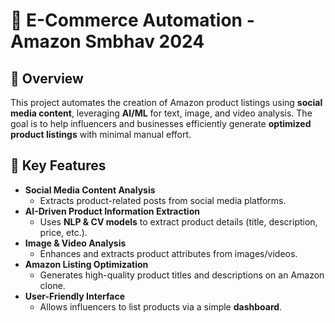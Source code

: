 # 🛒 E-Commerce Automation - Amazon Smbhav 2024  

## 🚀 Overview  

This project automates the creation of Amazon product listings using **social media content**, leveraging **AI/ML** for text, image, and video analysis. The goal is to help influencers and businesses efficiently generate **optimized product listings** with minimal manual effort.

## 🎯 Key Features  

- **Social Media Content Analysis**  
  - Extracts product-related posts from social media platforms.  
- **AI-Driven Product Information Extraction**  
  - Uses **NLP & CV models** to extract product details (title, description, price, etc.).  
- **Image & Video Analysis**  
  - Enhances and extracts product attributes from images/videos.  
- **Amazon Listing Optimization**  
  - Generates high-quality product titles and descriptions on an Amazon clone. 
- **User-Friendly Interface**  
  - Allows influencers to list products via a simple **dashboard**.  

 
